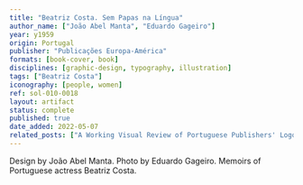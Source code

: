 ```yaml
---
title: "Beatriz Costa. Sem Papas na Língua"
author_name: ["João Abel Manta", "Eduardo Gageiro"]
year: y1959
origin: Portugal
publisher: "Publicações Europa-América"
formats: [book-cover, book]
disciplines: [graphic-design, typography, illustration]
tags: ["Beatriz Costa"]
iconography: [people, women]
ref: sol-010-0018
layout: artifact
status: complete
published: true
date_added: 2022-05-07
related_posts: ["A Working Visual Review of Portuguese Publishers' Logos"]
---
```


Design by João Abel Manta. Photo by Eduardo Gageiro. Memoirs of Portuguese actress Beatriz Costa.
